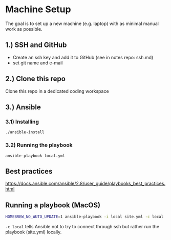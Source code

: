 # Machine Setup

The goal is to set up a new machine (e.g. laptop) with as minimal manual work as possible.

## 1.) SSH and GitHub

- Create an ssh key and add it to GitHub (see in notes repo: ssh.md)
- set git name and e-mail

## 2.) Clone this repo

Clone this repo in a dedicated coding workspace

## 3.) Ansible

### 3.1) Installing

`./ansible-install`

### 3.2) Running the playbook

`ansible-playbook local.yml`

## Best practices

https://docs.ansible.com/ansible/2.8/user_guide/playbooks_best_practices.html

## Running a playbook (MacOS)

```bash
HOMEBREW_NO_AUTO_UPDATE=1 ansible-playbook -i local site.yml -c local
```

`-c local` tells Ansible not to try to connect through ssh but rather run the playbook 
(site.yml) locally.
